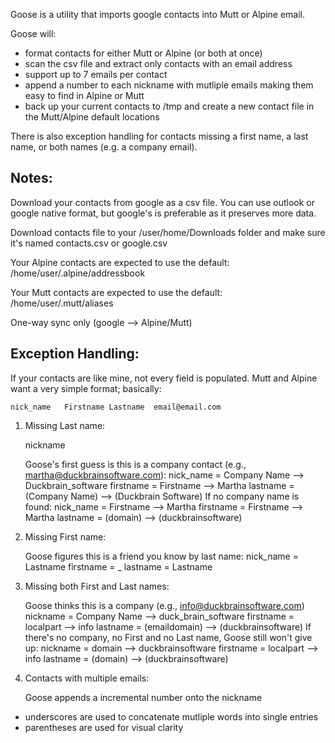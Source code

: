 Goose is a utility that imports google contacts into Mutt or Alpine email.

Goose will:

* format contacts for either Mutt or Alpine (or both at once) 
* scan the csv file and extract only contacts with an email address
* support up to 7 emails per contact
* append a number to each nickname with mutliple emails making them easy to find in Alpine or Mutt
* back up your current contacts to /tmp and create a new contact file in the Mutt/Alpine default locations


There is also exception handling for contacts missing a first name, a last name, or both names (e.g. a company email).


Notes:
-----

Download your contacts from google as a csv file.  You can use outlook or google native format, but google's is preferable as it preserves more data.

Download contacts file to your /user/home/Downloads folder and make sure it's named contacts.csv or google.csv

Your Alpine contacts are expected to use the default: /home/user/.alpine/addressbook

Your Mutt contacts are expected to use the default: /home/user/.mutt/aliases

One-way sync only (google --> Alpine/Mutt)


Exception Handling:
------------------

If your contacts are like mine, not every field is populated.  Mutt and Alpine want a very simple format; basically:

    nick_name   Firstname Lastname  email@email.com

1. Missing Last name:

    nickname

    Goose's first guess is this is a company contact (e.g., martha@duckbrainsoftware.com):
        nick_name = Company Name   --> Duckbrain_software
        firstname = Firstname      --> Martha
        lastname  = (Company Name) --> (Duckbrain Software)
    If no company name is found:
        nick_name = Firstname      --> Martha
        firstname = Firstname      --> Martha
        lastname  = (domain)       --> (duckbrainsoftware)

2. Missing First name:

    Goose figures this is a friend you know by last name:
        nick_name = Lastname
        firstname = _
        lastname  = Lastname

3. Missing both First and Last names:

    Goose thinks this is a company (e.g., info@duckbrainsoftware.com)
        nickname  = Company Name   --> duck_brain_software
        firstname = localpart      --> info
        lastname  = (emaildomain)  --> (duckbrainsoftware)
    If there's no company, no First and no Last name, Goose still won't give up:
        nickname  = domain         --> duckbrainsoftware
        firstname = localpart      --> info
        lastname  = (domain)       --> (duckbrainsoftware)

4. Contacts with multiple emails:

    Goose appends a incremental number onto the nickname

* underscores are used to concatenate mutliple words into single entries
* parentheses are used for visual clarity
